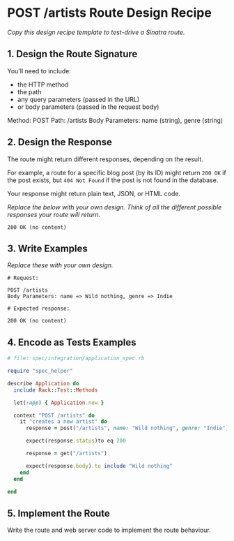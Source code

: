# POST /artists Route Design Recipe

_Copy this design recipe template to test-drive a Sinatra route._

## 1. Design the Route Signature

You'll need to include:
  * the HTTP method
  * the path
  * any query parameters (passed in the URL)
  * or body parameters (passed in the request body)

Method: POST
Path: /artists
Body Parameters: name (string), genre (string)

## 2. Design the Response

The route might return different responses, depending on the result.

For example, a route for a specific blog post (by its ID) might return `200 OK` if the post exists, but `404 Not Found` if the post is not found in the database.

Your response might return plain text, JSON, or HTML code. 

_Replace the below with your own design. Think of all the different possible responses your route will return._

```
200 OK (no content)
```


## 3. Write Examples

_Replace these with your own design._

```
# Request:

POST /artists
Body Parameters: name => Wild nothing, genre => Indie

# Expected response:

200 OK (no content)
```

## 4. Encode as Tests Examples

```ruby
# file: spec/integration/application_spec.rb

require "spec_helper"

describe Application do
  include Rack::Test::Methods

  let(:app) { Application.new }

  context "POST /artists" do
    it "creates a new artist" do
      response = post("/artists", name: "Wild nothing", genre: "Indie")

      expect(response.status)to eq 200

      response = get("/artists")

      expect(response.body).to include "Wild nothing"
    end
  end

end
```

## 5. Implement the Route

Write the route and web server code to implement the route behaviour.

